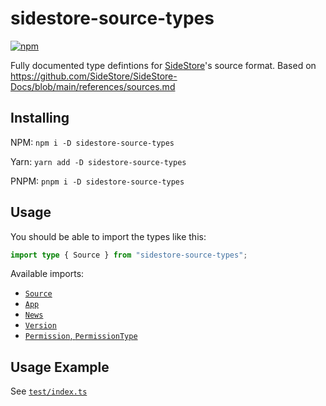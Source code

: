 # sidestore-source-types

[![npm](https://img.shields.io/npm/v/sidestore-source-types?style=flat-square)](https://npmjs.com/package/sidestore-source-types)

Fully documented type defintions for [SideStore](https://sidestore.io)'s source format. Based on
https://github.com/SideStore/SideStore-Docs/blob/main/references/sources.md

## Installing

NPM: `npm i -D sidestore-source-types`

Yarn: `yarn add -D sidestore-source-types`

PNPM: `pnpm i -D sidestore-source-types`

## Usage

You should be able to import the types like this:

```ts
import type { Source } from "sidestore-source-types";
```

Available imports:
- [`Source`](./types/source.d.ts)
- [`App`](./types/app.d.ts)
- [`News`](./types/news.d.ts)
- [`Version`](./types/version.d.ts)
- [`Permission`, `PermissionType`](./types/permission.d.ts)

## Usage Example

See [`test/index.ts`](./test/index.ts)
